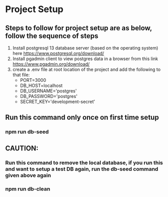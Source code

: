 # Project Setup

## Steps to follow for project setup are as below, follow the sequence of steps 

1. Install postgresql 13 database server (based on the operating system) here <a href=https://www.postgresql.org/download/> https://www.postgresql.org/download/</a>
1. Install pgadmin client to view postgres data in a browser from this link <a href=https://www.pgadmin.org/download/>https://www.pgadmin.org/download/</a>
1. create a .env file at root location of the project and add the following to that file:
    * PORT=3000
    * DB_HOST=localhost
    * DB_USERNAME='postgres'
    * DB_PASSWORD='postgres'
    * SECRET_KEY='development-secret'
 
## Run this command only once on first time setup
### **npm run db-seed**

## CAUTION: 

### Run this command to remove the local database, if you run this and want to setup a test DB again, run the db-seed command given above again
### **npm run db-clean**